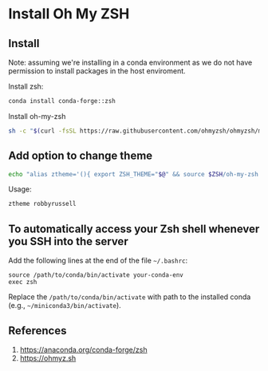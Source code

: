 # Install Oh My ZSH

## Install

Note: assuming we're installing in a conda environment as we do not have permission to install packages in the host enviroment.

Install zsh:
```bash
conda install conda-forge::zsh
```

Install oh-my-zsh
```bash
sh -c "$(curl -fsSL https://raw.githubusercontent.com/ohmyzsh/ohmyzsh/master/tools/install.sh)"
```

## Add option to change theme

```bash
echo "alias ztheme='(){ export ZSH_THEME="$@" && source $ZSH/oh-my-zsh.sh }'" >> ~/.zshrc
```

Usage:
```bash
ztheme robbyrussell
```

## To automatically access your Zsh shell whenever you SSH into the server

Add the following lines at the end of the file `~/.bashrc`:
```
source /path/to/conda/bin/activate your-conda-env
exec zsh
```
Replace the `/path/to/conda/bin/activate` with path to the installed conda (e.g., `~/miniconda3/bin/activate`).

## References

1. https://anaconda.org/conda-forge/zsh
2. https://ohmyz.sh

